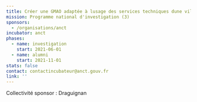 ```yaml
---
title: Créer une GMAO adaptée à lusage des services techniques dune ville
mission: Programme national d'investigation (3)
sponsors:
  - /organisations/anct
incubator: anct
phases:
  - name: investigation
    start: 2021-06-01
  - name: alumni
    start: 2021-11-01
stats: false
contact: contactincubateur@anct.gouv.fr
link: ''
---
```

Collectivité sponsor : Draguignan
